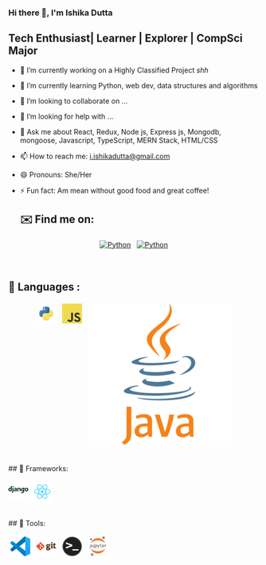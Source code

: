 ### Hi there 👋, I'm Ishika Dutta
## Tech Enthusiast| Learner | Explorer | CompSci Major
- 🔭 I’m currently working on a Highly Classified Project *shh*
- 🌱 I’m currently learning Python, web dev, data structures and algorithms
- 👯 I’m looking to collaborate on ...
- 🤔 I’m looking for help with ...
- 💬 Ask me about React, Redux, Node js, Express js, Mongodb, mongoose, Javascript, TypeScript, MERN Stack, HTML/CSS
- 📫 How to reach me: i.ishikadutta@gmail.com
- 😄 Pronouns: She/Her
- ⚡ Fun fact: Am mean without good food and great coffee!

  ## ✉️ Find me on:

<p align="center">
 <a href="www.linkedin.com/in/ishikaa-dutta" target="_blank" rel="noopener noreferrer"> <img src="https://cdn.jsdelivr.net/npm/simple-icons@v3/icons/linkedin.svg" alt="Python" height="40" style="vertical-align:top; margin:4px"></a>
  <a href="mailto:i.ishikadutta@gmail.com"> <img src="https://cdn.jsdelivr.net/npm/simple-icons@v3/icons/gmail.svg" alt="Python" height="40" style="vertical-align:top; margin:4px"></a>
</p>
<br/>

## 🧰 Languages :
<p align="center">
<img src="https://raw.githubusercontent.com/github/explore/80688e429a7d4ef2fca1e82350fe8e3517d3494d/topics/python/python.png" alt="Python" height="40" style="vertical-align:top; margin:4px">
<img src="https://raw.githubusercontent.com/github/explore/80688e429a7d4ef2fca1e82350fe8e3517d3494d/topics/javascript/javascript.png" alt="Javascript" height="40" style="vertical-align:top; margin:4px">
  <img  alt="Java" heigth="40" src="https://raw.githubusercontent.com/github/explore/80688e429a7d4ef2fca1e82350fe8e3517d3494d/topics/java/java.png" style="vertical-align:top; margin:4px" />
  
</p>
<br/>
## 🧰 Frameworks:
<p>
  <img  height="40" src="https://raw.githubusercontent.com/github/explore/80688e429a7d4ef2fca1e82350fe8e3517d3494d/topics/django/django.png"style="vertical-align:top; margin:4px>
<img  height="40" src="https://raw.githubusercontent.com/github/explore/80688e429a7d4ef2fca1e82350fe8e3517d3494d/topics/nodejs/nodejs.png" style="vertical-align:top; margin:4px" />
<img  height="40" src="https://raw.githubusercontent.com/github/explore/80688e429a7d4ef2fca1e82350fe8e3517d3494d/topics/react/react.png" style="vertical-align:top; margin:4px"> 
</p>
<br/>
## 🧰 Tools:
<p>
  <img src="https://raw.githubusercontent.com/github/explore/80688e429a7d4ef2fca1e82350fe8e3517d3494d/topics/visual-studio-code/visual-studio-code.png" alt="VS Code" height="40" style="vertical-align:top; margin:4px">
  <img height="40" src="https://raw.githubusercontent.com/github/explore/80688e429a7d4ef2fca1e82350fe8e3517d3494d/topics/git/git.png" style="vertical-align:top; margin:4px">
  <img alt="Terminal" height="40" src="https://raw.githubusercontent.com/github/explore/80688e429a7d4ef2fca1e82350fe8e3517d3494d/topics/terminal/terminal.png" style="vertical-align:top; margin:4px"/>
  <img  height="40" src="https://raw.githubusercontent.com/github/explore/80688e429a7d4ef2fca1e82350fe8e3517d3494d/topics/jupyter-notebook/jupyter-notebook.png" style="vertical-align:top; margin:4px">
<br/ >
</p>


<!-- [![Ishika's GitHub stats](https://github-readme-stats.vercel.app/api?username=I-Ishika-012)](https://github.com/anuraghazra/github-readme-stats)

**I-Ishika-012/I-Ishika-012** is a ✨ _special_ ✨ repository because its `README.md` (this file) appears on your GitHub profile.

Here are some ideas to get you started:


-->
